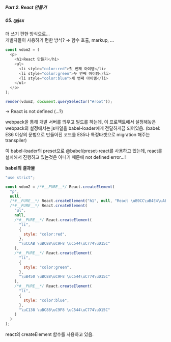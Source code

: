 ##### Part 2. React 만들기

##### 05. @jsx

더 쓰기 편한 방식으로... <br />
개발자들이 사용하기 편한 방식? → 함수 호출, markup, ...

```javascript
const vdom2 = (
  <p>
    <h1>React 만들기</h1>
    <ul>
      <li style="color:red">첫 번째 아이템</li>
      <li style="color:green">두 번째 아이템</li>
      <li style="color:blue">세 번째 아이템</li>
    </ul>
  </p>
);

render(vdom2, document.querySelector("#root"));
```

-> React is not defined (...?)

webpack을 통해 개발 서버를 띄우고 빌드를 하는데,
이 프로젝트에서 설정해놓은 webpack의 설정에서는 js파일을 babel-loader에게 전달하게끔 되어있음. (babel: ES6 이상의 문법으로 만들어진 코드를 ES5나 특정타겟으로 migration 해주는 transpiler)

이 babel-loader의 preset으로 @babel/preset-react를 사용하고 있는데, react를 설치해서 진행하고 있는것은 아니기 때문에 not defined error...!

**babel의 결과물**

```javascript
"use strict";

const vdom2 = /*#__PURE__*/ React.createElement(
  "p",
  null,
  /*#__PURE__*/ React.createElement("h1", null, "React \uB9CC\uB4E4\uAE30"),
  /*#__PURE__*/ React.createElement(
    "ul",
    null,
    /*#__PURE__*/ React.createElement(
      "li",
      {
        style: "color:red",
      },
      "\uCCAB \uBC88\uC9F8 \uC544\uC774\uD15C"
    ),
    /*#__PURE__*/ React.createElement(
      "li",
      {
        style: "color:green",
      },
      "\uB450 \uBC88\uC9F8 \uC544\uC774\uD15C"
    ),
    /*#__PURE__*/ React.createElement(
      "li",
      {
        style: "color:blue",
      },
      "\uC138 \uBC88\uC9F8 \uC544\uC774\uD15C"
    )
  )
);
```

react의 createElement 함수를 사용하고 있음.
